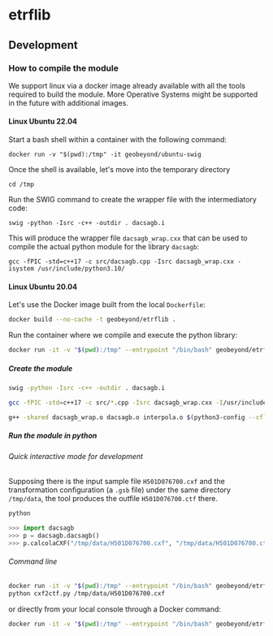 # etrflib

## Development

### How to compile the module

We support linux via a docker image already available with all the tools required to build the module. More Operative Systems might be supported in the future with additional images.

#### Linux Ubuntu 22.04

Start a bash shell within a container with the following command:

```shell
docker run -v "$(pwd):/tmp" -it geobeyond/ubuntu-swig
```

Once the shell is available, let's move into the temporary directory

```shell
cd /tmp
```

Run the SWIG command to create the wrapper file with the intermediatory code:

```shell
swig -python -Isrc -c++ -outdir . dacsagb.i
```

This will produce the wrapper file `dacsagb_wrap.cxx` that can be used to compile the actual python module for the library `dacsagb`:

```shell
gcc -fPIC -std=c++17 -c src/dacsagb.cpp -Isrc dacsagb_wrap.cxx -isystem /usr/include/python3.10/
```

#### Linux Ubuntu 20.04

Let's use the Docker image built from the local `Dockerfile`:

```bash
docker build --no-cache -t geobeyond/etrflib .
```

Run the container where we compile and execute the python library:

```bash
docker run -it -v "$(pwd):/tmp" --entrypoint "/bin/bash" geobeyond/etrflib
```

##### Create the module

```bash
swig -python -Isrc -c++ -outdir . dacsagb.i
```

```bash
gcc -fPIC -std=c++17 -c src/*.cpp -Isrc dacsagb_wrap.cxx -I/usr/include/python3.10/
```

```bash
g++ -shared dacsagb_wrap.o dacsagb.o interpola.o $(python3-config --cflags --ldflags) -o _dacsagb.so
```

##### Run the module in python

###### Quick interactive mode for development

Supposing there is the input sample file `H501D076700.cxf` and the transformation configuration (a `.gsb` file) under the same directory
`/tmp/data`, the tool produces the outfile `H501D076700.ctf` there.

```bash
python
```

```python
>>> import dacsagb
>>> p = dacsagb.dacsagb()
>>> p.calcolaCXF("/tmp/data/H501D076700.cxf", "/tmp/data/H501D076700.ctf", "/tmp/data/H501D076700.log", "/tmp/data", 4)
```

###### Command line

```bash
docker run -it -v "$(pwd):/tmp" --entrypoint "/bin/bash" geobeyond/etrflib
python cxf2ctf.py /tmp/data/H501D076700.cxf
```

or directly from your local console through a Docker command:

```bash
docker run -it -v "$(pwd):/tmp" --entrypoint "/bin/bash" geobeyond/etrflib -c "python cxf2ctf.py /tmp/data/H501D076700.cxf"
```
